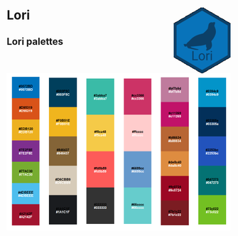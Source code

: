 # Lori <img src="man/figures/logo.png" align="right"/>

## Lori palettes
![](/man/figures/lori_pal.png)
